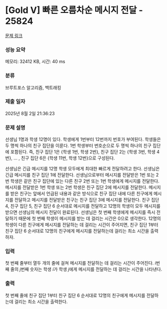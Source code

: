 # [Gold V] 빠른 오름차순 메시지 전달 - 25824 

[문제 링크](https://www.acmicpc.net/problem/25824) 

### 성능 요약

메모리: 32412 KB, 시간: 40 ms

### 분류

브루트포스 알고리즘, 백트래킹

### 제출 일자

2025년 8월 2일 21:36:23

### 문제 설명

<p>선생님 1명과 학생 12명이 있다. 학생에게 1번부터 12번까지 번호가 부여된다. 학생들은 두 명씩 하나의 친구 집단을 이룬다. 1번 학생부터 번호순으로 두 명씩 하나의 친구 집단에 포함된다. 즉, 친구 집단 1은 {학생 1번, 학생 2번}, 친구 집단 2는 {학생 3번, 학생 4번}, ... , 친구 집단 6은 {학생 11번, 학생 12번}으로 구성된다.</p>

<p>선생님은 긴급 메시지를 12명 학생 모두에게 최대한 빠르게 전달하려고 한다. 선생님은 긴급 메시지를 친구 집단 1에 전달한다. 선생님으로부터 메시지를 전달받은 1번 또는 2번 학생은 같은 친구 집단에 있는 다른 친구 2번 또는 1번 학생에게 메시지를 전달한다. 메시지를 전달받은 1번 학생 또는 2번 학생은 친구 집단 2에 메시지를 전달한다. 메시지를 받은 친구는 앞에서 언급된 내용과 같은 방식으로 친구 집단 내에 다른 친구에게 메시지를 전달하고 메시지를 전달받은 친구는 친구 집단 3에 메시지를 전달한다. 친구 집단 4, 친구 집단 5, 친구 집단 6 순서대로 메시지를 전달하고 12명의 학생이 모두 메시지를 받으면 선생님의 메시지 전달이 완료된다. 선생님은 첫 번째 학생에게 메시지를 즉시 전달하기 때문에 첫 번째 학생이 메시지를 받는 데 걸리는 시간은 0으로 생각한다. 12명의 학생이 다른 친구에게 메시지를 전달하는 데 걸리는 시간이 주어지면, 친구 집단 1부터 친구 집단 6 순서대로 12명의 친구에게 메시지를 전달하는데 걸리는 최소 시간을 출력하자.</p>

### 입력 

 <p>첫 번째 줄부터 열두 개의 줄에 걸쳐 메시지를 전달하는 데 걸리는 시간이 주어진다. <em>i</em>번째 줄의 <em>j</em>번째 숫자는 학생 <em>i</em>가 학생 <em>j</em>에게 메시지를 전달하는 데 걸리는 시간을 나타낸다.</p>

### 출력 

 <p>첫 번째 줄에 친구 집단 1부터 친구 집단 6 순서대로 12명의 친구에게 메시지를 전달하는데 걸리는 최소 시간을 출력한다.</p>

